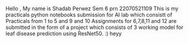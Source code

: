 Hello , My name is Shadab Perwez Sem 6 prn 22070521109
This is my practicals python notebooks submission for AI lab which consistt of Practicals from 1 to 5 and 9 and 10
Assignments for 6,7,8,11 and 12 are submitted in the form of a project which consists of 3 working model for leaf disease prediction using ResNet50. :)
heyy
